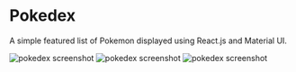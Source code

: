 # Pokedex
A simple featured list of Pokemon displayed using React.js and Material UI.

![pokedex screenshot](https://user-images.githubusercontent.com/41651784/172737618-d503ced5-94a0-4b58-aa18-21c9746a1e4f.PNG)
![pokedex screenshot](https://user-images.githubusercontent.com/41651784/172737805-fdac05be-01ad-4886-b2c7-769402eceecd.PNG)
![pokedex screenshot](https://user-images.githubusercontent.com/41651784/172737622-815cc403-7308-47c2-b82c-2b4202be4916.PNG)

